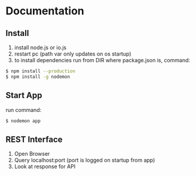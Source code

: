 # Documentation

## Install

1. install node.js or io.js
2. restart pc (path var only updates on os startup)
2. to install dependencies run from DIR where package.json is, command:
```bash
$ npm install --production
$ npm install -g nodemon
```

## Start App

run command:
```bash
$ nodemon app
```

## REST Interface
1. Open Browser
2. Query localhost:port (port is logged on startup from app)
3. Look at response for API
